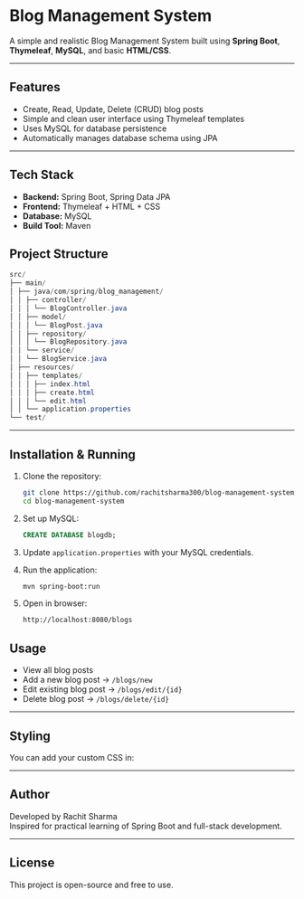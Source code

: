 
# Blog Management System

A simple and realistic Blog Management System built using **Spring Boot**, **Thymeleaf**, **MySQL**, and basic **HTML/CSS**.

---

##  Features
- Create, Read, Update, Delete (CRUD) blog posts
- Simple and clean user interface using Thymeleaf templates
- Uses MySQL for database persistence
- Automatically manages database schema using JPA

---
## Tech Stack
- **Backend:** Spring Boot, Spring Data JPA
- **Frontend:** Thymeleaf + HTML + CSS
- **Database:** MySQL
- **Build Tool:** Maven


## Project Structure

```java
src/
├── main/
│ ├── java/com/spring/blog_management/
│ │ ├── controller/
│ │ │ └── BlogController.java
│ │ ├── model/
│ │ │ └── BlogPost.java
│ │ ├── repository/
│ │ │ └── BlogRepository.java
│ │ └── service/
│ │ └── BlogService.java
│ ├── resources/
│ │ ├── templates/
│ │ │ ├── index.html
│ │ │ ├── create.html
│ │ │ └── edit.html
│ │ └── application.properties
└── test/

```

---

##  Installation & Running
1. Clone the repository:
    ```bash
    git clone https://github.com/rachitsharma300/blog-management-system.git
    cd blog-management-system
    ```
2. Set up MySQL:
    ```sql
    CREATE DATABASE blogdb;
    ```

    
3. Update `application.properties` with your MySQL credentials.

4. Run the application:
    ```bash
    mvn spring-boot:run
    ```

5. Open in browser:
    ```bash
    http://localhost:8080/blogs
    ```
## Usage
- View all blog posts  
- Add a new blog post → `/blogs/new`  
- Edit existing blog post → `/blogs/edit/{id}`  
- Delete blog post → `/blogs/delete/{id}`

---

## Styling
You can add your custom CSS in:


---

## Author
Developed by Rachit Sharma  
Inspired for practical learning of Spring Boot and full-stack development.

---

## License
This project is open-source and free to use.

